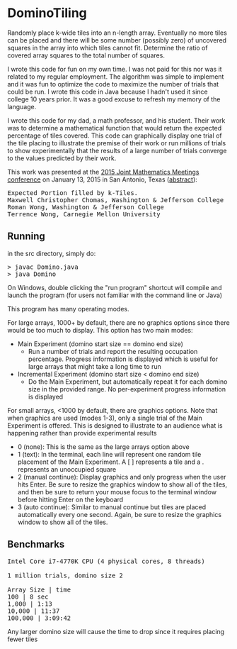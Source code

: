DominoTiling
============

Randomly place k-wide tiles into an n-length array. Eventually no more tiles can be placed and there will be some number (possibly zero) of uncovered squares in the array into which tiles cannot fit. Determine the ratio of covered array squares to the total number of squares. 

I wrote this code for fun on my own time. I was not paid for this nor was it related to my regular employment. The algorithm was simple to implement and it was fun to optimize the code to maximize the number of trials that could be run. I wrote this code in Java because I hadn't used it since college 10 years prior. It was a good excuse to refresh my memory of the language.

I wrote this code for my dad, a math professor, and his student. Their work was to determine a mathematical function that would return the expected percentage of tiles covered. This code can graphically display one trial of the tile placing to illustrate the premise of their work or run millions of trials to show experimentally that the results of a large number of trials converge to the values predicted by their work.

This work was presented at the [2015 Joint Mathematics Meetings conference](http://jointmathematicsmeetings.org/meetings/national/jmm2015/2168_progfull.html) on January 13, 2015 in San Antonio, Texas ([abstract](http://jointmathematicsmeetings.org/amsmtgs/2168_abstracts/1106-vx-1235.pdf)):
<pre>
Expected Portion filled by k-Tiles.
Maxwell Christopher Chomas, Washington & Jefferson College
Roman Wong, Washington & Jefferson College
Terrence Wong, Carnegie Mellon University
</pre>

Running
-------
in the src directory, simply do:
<pre>
> javac Domino.java
> java Domino
</pre>

On Windows, double clicking the "run program" shortcut will compile and launch the program (for users not familiar with the command line or Java)

This program has many operating modes. 

For large arrays, 1000+ by default, there are no graphics options since there would be too much to display. This option has two main modes:
   * Main Experiment (domino start size == domino end size)
      * Run a number of trials and report the resulting occupation percentage. Progress information is displayed which is useful for large arrays that might take a long time to run
   * Incremental Experiment (domino start size  < domino end size)
      * Do the Main Experiment, but automatically repeat it for each domino size in the provided range. No per-experiment progress information is displayed

For small arrays, <1000 by default, there are graphics options. Note that when graphics are used (modes 1-3), only a single trial of the Main Experiment is offered. This is designed to illustrate to an audience what is happening rather than provide experimental results
   * 0 (none): This is the same as the large arrays option above 
   * 1 (text): In the terminal, each line will represent one random tile placement of the Main Experiment. A [ ] represents a tile and a . represents an unoccupied square
   * 2 (manual continue): Display graphics and only progress when the user hits Enter. Be sure to resize the graphics window to show all of the tiles, and then be sure to return your mouse focus to the terminal window before hitting Enter on the keyboard
   * 3 (auto continue): Similar to manual continue but tiles are placed automatically every one second. Again, be sure to resize the graphics window to show all of the tiles.

Benchmarks
----------
<pre>
Intel Core i7-4770K CPU (4 physical cores, 8 threads)

1 million trials, domino size 2

Array Size | time
100 | 8 sec
1,000 | 1:13
10,000 | 11:37
100,000 | 3:09:42
</pre>
Any larger domino size will cause the time to drop since it requires placing fewer tiles
